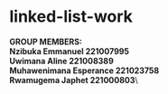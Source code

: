 # linked-list-work
**GROUP MEMBERS:**\
**Nzibuka Emmanuel         221007995**\
**Uwimana   Aline         221008389**\
**Muhawenimana Esperance 221023758**\
**Rwamugema   Japhet     221000803**\
